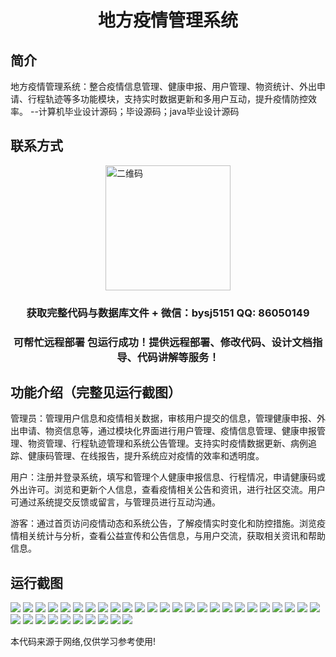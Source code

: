 <p><h1 align="center">地方疫情管理系统</h1></p>

## 简介
地方疫情管理系统：整合疫情信息管理、健康申报、用户管理、物资统计、外出申请、行程轨迹等多功能模块，支持实时数据更新和多用户互动，提升疫情防控效率。    --计算机毕业设计源码；毕设源码；java毕业设计源码


## 联系方式
<img src="https://bs-1329754181.cos.ap-shanghai.myqcloud.com/wx.jpg" alt="二维码" style="display: block; margin: 0 auto;" width="200px">
<p><h3 align="center">获取完整代码与数据库文件 + 微信：bysj5151 QQ: 86050149</h3></p>
<p><h3 align="center">可帮忙远程部署 包运行成功！提供远程部署、修改代码、设计文档指导、代码讲解等服务！</h3></p>

## 功能介绍（完整见运行截图）
管理员：管理用户信息和疫情相关数据，审核用户提交的信息，管理健康申报、外出申请、物资信息等，通过模块化界面进行用户管理、疫情信息管理、健康申报管理、物资管理、行程轨迹管理和系统公告管理。支持实时疫情数据更新、病例追踪、健康码管理、在线报告，提升系统应对疫情的效率和透明度。

用户：注册并登录系统，填写和管理个人健康申报信息、行程情况，申请健康码或外出许可。浏览和更新个人信息，查看疫情相关公告和资讯，进行社区交流。用户可通过系统提交反馈或留言，与管理员进行互动沟通。

游客：通过首页访问疫情动态和系统公告，了解疫情实时变化和防控措施。浏览疫情相关统计与分析，查看公益宣传和公告信息，与用户交流，获取相关资讯和帮助信息。


## 运行截图
![](https://bs-1329754181.cos.ap-shanghai.myqcloud.com/ssm/LocalEpidemicManagementSystem/img/001.jpg)
![](https://bs-1329754181.cos.ap-shanghai.myqcloud.com/ssm/LocalEpidemicManagementSystem/img/002.jpg)
![](https://bs-1329754181.cos.ap-shanghai.myqcloud.com/ssm/LocalEpidemicManagementSystem/img/003.jpg)
![](https://bs-1329754181.cos.ap-shanghai.myqcloud.com/ssm/LocalEpidemicManagementSystem/img/004.jpg)
![](https://bs-1329754181.cos.ap-shanghai.myqcloud.com/ssm/LocalEpidemicManagementSystem/img/005.jpg)
![](https://bs-1329754181.cos.ap-shanghai.myqcloud.com/ssm/LocalEpidemicManagementSystem/img/006.jpg)
![](https://bs-1329754181.cos.ap-shanghai.myqcloud.com/ssm/LocalEpidemicManagementSystem/img/007.jpg)
![](https://bs-1329754181.cos.ap-shanghai.myqcloud.com/ssm/LocalEpidemicManagementSystem/img/008.jpg)
![](https://bs-1329754181.cos.ap-shanghai.myqcloud.com/ssm/LocalEpidemicManagementSystem/img/009.jpg)
![](https://bs-1329754181.cos.ap-shanghai.myqcloud.com/ssm/LocalEpidemicManagementSystem/img/010.jpg)
![](https://bs-1329754181.cos.ap-shanghai.myqcloud.com/ssm/LocalEpidemicManagementSystem/img/011.jpg)
![](https://bs-1329754181.cos.ap-shanghai.myqcloud.com/ssm/LocalEpidemicManagementSystem/img/012.jpg)
![](https://bs-1329754181.cos.ap-shanghai.myqcloud.com/ssm/LocalEpidemicManagementSystem/img/013.jpg)
![](https://bs-1329754181.cos.ap-shanghai.myqcloud.com/ssm/LocalEpidemicManagementSystem/img/014.jpg)
![](https://bs-1329754181.cos.ap-shanghai.myqcloud.com/ssm/LocalEpidemicManagementSystem/img/015.jpg)
![](https://bs-1329754181.cos.ap-shanghai.myqcloud.com/ssm/LocalEpidemicManagementSystem/img/016.jpg)
![](https://bs-1329754181.cos.ap-shanghai.myqcloud.com/ssm/LocalEpidemicManagementSystem/img/017.jpg)
![](https://bs-1329754181.cos.ap-shanghai.myqcloud.com/ssm/LocalEpidemicManagementSystem/img/018.jpg)
![](https://bs-1329754181.cos.ap-shanghai.myqcloud.com/ssm/LocalEpidemicManagementSystem/img/019.jpg)
![](https://bs-1329754181.cos.ap-shanghai.myqcloud.com/ssm/LocalEpidemicManagementSystem/img/020.jpg)
![](https://bs-1329754181.cos.ap-shanghai.myqcloud.com/ssm/LocalEpidemicManagementSystem/img/021.jpg)
![](https://bs-1329754181.cos.ap-shanghai.myqcloud.com/ssm/LocalEpidemicManagementSystem/img/022.jpg)
![](https://bs-1329754181.cos.ap-shanghai.myqcloud.com/ssm/LocalEpidemicManagementSystem/img/023.jpg)
![](https://bs-1329754181.cos.ap-shanghai.myqcloud.com/ssm/LocalEpidemicManagementSystem/img/024.jpg)
![](https://bs-1329754181.cos.ap-shanghai.myqcloud.com/ssm/LocalEpidemicManagementSystem/img/025.jpg)
![](https://bs-1329754181.cos.ap-shanghai.myqcloud.com/ssm/LocalEpidemicManagementSystem/img/026.jpg)
![](https://bs-1329754181.cos.ap-shanghai.myqcloud.com/ssm/LocalEpidemicManagementSystem/img/027.jpg)
![](https://bs-1329754181.cos.ap-shanghai.myqcloud.com/ssm/LocalEpidemicManagementSystem/img/028.jpg)
![](https://bs-1329754181.cos.ap-shanghai.myqcloud.com/ssm/LocalEpidemicManagementSystem/img/029.jpg)
![](https://bs-1329754181.cos.ap-shanghai.myqcloud.com/ssm/LocalEpidemicManagementSystem/img/030.jpg)
![](https://bs-1329754181.cos.ap-shanghai.myqcloud.com/ssm/LocalEpidemicManagementSystem/img/031.jpg)
![](https://bs-1329754181.cos.ap-shanghai.myqcloud.com/ssm/LocalEpidemicManagementSystem/img/032.jpg)
![](https://bs-1329754181.cos.ap-shanghai.myqcloud.com/ssm/LocalEpidemicManagementSystem/img/033.jpg)
![](https://bs-1329754181.cos.ap-shanghai.myqcloud.com/ssm/LocalEpidemicManagementSystem/img/034.jpg)
![](https://bs-1329754181.cos.ap-shanghai.myqcloud.com/ssm/LocalEpidemicManagementSystem/img/035.jpg)

<p>本代码来源于网络,仅供学习参考使用!</p>
